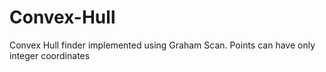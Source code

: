 # Convex-Hull
Convex Hull finder implemented using Graham Scan.
Points can have only integer coordinates
